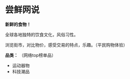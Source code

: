 
尝鲜网说
====================================================

**新鲜的食物！**

全球各地独特的饮食文化，风俗习性。

浏览街市，对比物价，感受交易的特点，乐趣。（平民购物体验）



**品类：** （网络top榜单品）

* 运动器物
* 科技潮品



